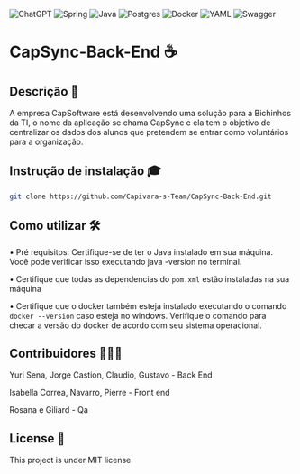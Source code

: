 ![ChatGPT](https://img.shields.io/badge/chatGPT-74aa9c?style=for-the-badge&logo=openai&logoColor=white)
![Spring](https://img.shields.io/badge/spring-%236DB33F.svg?style=for-the-badge&logo=spring&logoColor=white)
![Java](https://img.shields.io/badge/java-%23ED8B00.svg?style=for-the-badge&logo=openjdk&logoColor=white)
![Postgres](https://img.shields.io/badge/postgres-%23316192.svg?style=for-the-badge&logo=postgresql&logoColor=white)
![Docker](https://img.shields.io/badge/docker-%230db7ed.svg?style=for-the-badge&logo=docker&logoColor=white)
![YAML](https://img.shields.io/badge/yaml-%23ffffff.svg?style=for-the-badge&logo=yaml&logoColor=151515)
![Swagger](https://img.shields.io/badge/-Swagger-%23Clojure?style=for-the-badge&logo=swagger&logoColor=white)
# CapSync-Back-End ☕

## Descrição 📃
A empresa CapSoftware está desenvolvendo uma solução para a Bichinhos da TI, 
o nome da aplicação se chama CapSync e ela tem o objetivo de centralizar 
os dados dos alunos que pretendem se entrar como voluntários para a organização.

## Instrução de instalação 🎓

```bash
git clone https://github.com/Capivara-s-Team/CapSync-Back-End.git
```

## Como utilizar 🛠️

• Pré requisitos: Certifique-se de ter o Java instalado em sua máquina. Você pode verificar isso executando java -version no terminal.

• Certifique que todas as dependencias do ```pom.xml``` estão instaladas na sua máquina

• Certifique que o docker também esteja instalado executando o comando ```docker --version``` caso esteja no windows. Verifique o comando para checar a versão do docker de acordo com seu sistema operacional.

## Contribuidores 🙎🏻‍♂️
Yuri Sena, Jorge Castion, Claudio, Gustavo - Back End

Isabella Correa, Navarro, Pierre - Front end

Rosana e Giliard - Qa

## License 📃

This project is under MIT license



